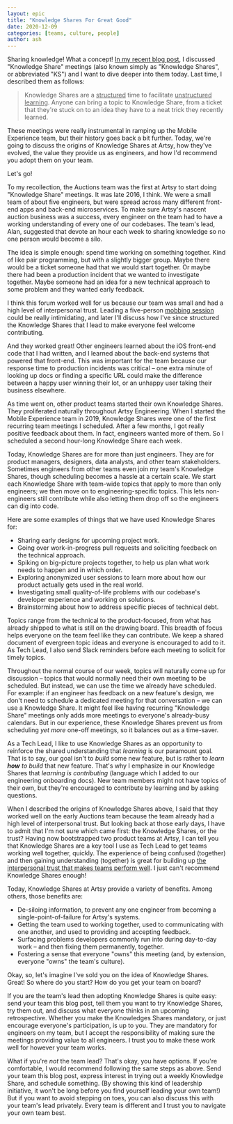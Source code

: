 ```yaml
---
layout: epic
title: "Knowledge Shares For Great Good"
date: 2020-12-09
categories: [teams, culture, people]
author: ash
---
```


Sharing knowledge! What a concept! [In my recent blog post](/blog/2020/09/29/becoming-mobile-first-at-artsy/), I discussed "Knowledge Share" meetings (also known simply as "Knowledge Shares", or abbreviated "KS") and I want to dive deeper into them today. Last time, I described them as follows:

> Knowledge Shares are a <u>structured</u> time to facilitate <u>unstructured learning</u>. Anyone can bring a topic to Knowledge Share, from a ticket that they're stuck on to an idea they have to a neat trick they recently learned.

These meetings were really instrumental in ramping up the Mobile Experience team, but their history goes back a bit further. Today, we're going to discuss the origins of Knowledge Shares at Artsy, how they've evolved, the value they provide us as engineers, and how I'd recommend you adopt them on your team.

Let's go!

<!-- more -->

To my recollection, the Auctions team was the first at Artsy to start doing "Knowledge Share" meetings. It was late 2016, I think. We were a small team of about five engineers, but were spread across many different front-end apps and back-end microservices. To make sure Artsy's nascent auction business was a success, every engineer on the team had to have a working understanding of every one of our codebases. The team's lead, Alan, suggested that devote an hour each week to sharing knowledge so no one person would become a silo.

The idea is simple enough: spend time working on something together. Kind of like pair programming, but with a slightly bigger group. Maybe there would be a ticket someone had that we would start together. Or maybe there had been a production incident that we wanted to investigate together. Maybe someone had an idea for a new technical approach to some problem and they wanted early feedback. 

I think this forum worked well for us because our team was small and had a high level of interpersonal trust. Leading a five-person [mobbing session](https://en.wikipedia.org/wiki/Mob_programming) could be really intimidating, and later I'll discuss how I've since structured the Knowledge Shares that I lead to make everyone feel welcome contributing.

And they worked great! Other engineers learned about the iOS front-end code that I had written, and I learned about the back-end systems that powered that front-end. This was important for the team because our response time to production incidents was critical – one extra minute of looking up docs or finding a specific URL could make the difference between a happy user winning their lot, or an unhappy user taking their business elsewhere.

As time went on, other product teams started their own Knowledge Shares. They proliferated naturally throughout Artsy Engineering. When I started the Mobile Experience team in 2019, Knowledge Shares were one of the first recurring team meetings I scheduled. After a few months, I got really positive feedback about them. In fact, engineers wanted more of them. So I scheduled a second hour-long Knowledge Share each week.

Today, Knowledge Shares are for more than just engineers. They are for product managers, designers, data analysts, and other team stakeholders. Sometimes engineers from other teams even join my team's Knowledge Shares, though scheduling becomes a hassle at a certain scale. We start each Knowledge Share with team-wide topics that apply to more than only engineers; we then move on to engineering-specific topics. This lets non-engineers still contribute while also letting them drop off so the engineers can dig into code.

Here are some examples of things that we have used Knowledge Shares for:

- Sharing early designs for upcoming project work.
- Going over work-in-progress pull requests and soliciting feedback on the technical approach.
- Spiking on big-picture projects together, to help us plan what work needs to happen and in which order.
- Exploring anonymized user sessions to learn more about how our product actually gets used in the real world.
- Investigating small quality-of-life problems with our codebase's developer experience and working on solutions.
- Brainstorming about how to address specific pieces of technical debt.

Topics range from the technical to the product-focused, from what has already shipped to what is still on the drawing board. This breadth of focus helps everyone on the team feel like they can contribute. We keep a shared document of evergreen topic ideas and everyone is encouraged to add to it. As Tech Lead, I also send Slack reminders before each meeting to solicit for timely topics.

Throughout the normal course of our week, topics will naturally come up for discussion – topics that would normally need their own meeting to be scheduled. But instead, we can use the time we already have scheduled. For example: if an engineer has feedback on a new feature's design, we don't need to schedule a dedicated meeting for that conversation – we can use a Knowledge Share. It might feel like having recurring "Knowledge Share" meetings only adds more meetings to everyone's already-busy calendars. But in our experience, these Knowledge Shares prevent us from scheduling _yet more_ one-off meetings, so it balances out as a time-saver.

As a Tech Lead, I like to use Knowledge Shares as an opportunity to reinforce the shared understanding that _learning_ is our paramount goal. That is to say, our goal isn't to _build_ some new feature, but is rather to _learn **how** to build_ that new feature. That's why I emphasize in our Knowledge Shares that _learning is contributing_ (language which I added to our engineering onboarding docs). New team members might not have topics of their own, but they're encouraged to contribute by learning and by asking questions.

When I described the origins of Knowledge Shares above, I said that they worked well on the early Auctions team because the team already had a high level of interpersonal trust. But looking back at those early days, I have to admit that I'm not sure which came first: the Knowledge Shares, or the trust? Having now bootstrapped two product teams at Artsy, I can tell you that Knowledge Shares are a key tool I use as Tech Lead to get teams working well together, quickly. The experience of being confused (together) and then gaining understanding (together) is great for building up [the interpersonal trust that makes teams perform well](https://ashfurrow.com/blog/building-better-software-by-building-better-teams/). I just can't recommend Knowledge Shares enough!

Today, Knowledge Shares at Artsy provide a variety of benefits. Among others, those benefits are:

- De-siloing information, to prevent any one engineer from becoming a single-point-of-failure for Artsy's systems.
- Getting the team used to working together, used to communicating with one another, and used to providing and accepting feedback.
- Surfacing problems developers commonly run into during day-to-day work – and then fixing them permanently, together.
- Fostering a sense that everyone "owns" this meeting (and, by extension, everyone "owns" the team's culture).

Okay, so, let's imagine I've sold you on the idea of Knowledge Shares. Great! So where do you start? How do you get your team on board? 

If you are the team's lead then adopting Knowledge Shares is quite easy: send your team this blog post, tell them you want to try Knowledge Shares, try them out, and discuss what everyone thinks in an upcoming retrospective. Whether you make the Knowledges Shares mandatory, or just encourage everyone's participation, is up to you. They are mandatory for engineers on my team, but I accept the responsibility of making sure the meetings providing value to all engineers. I trust you to make these work well for however your team works.

What if you're _not_ the team lead? That's okay, you have options. If you're comfortable, I would recommend following the same steps as above. Send your team this blog post, express interest in trying out a weekly Knowledge Share, and schedule something. (By showing this kind of leadership initiative, it won't be long before you find yourself leading your own team!) But if you want to avoid stepping on toes, you can also discuss this with your team's lead privately. Every team is different and I trust you to navigate your own team best.
